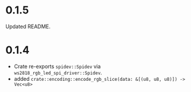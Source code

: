 # 0.1.5
Updated README.

# 0.1.4
- Crate re-exports `spidev::Spidev` via `ws2818_rgb_led_spi_driver::Spidev`.
- added `crate::encoding::encode_rgb_slice(data: &[(u8, u8, u8)]) -> Vec<u8>`
